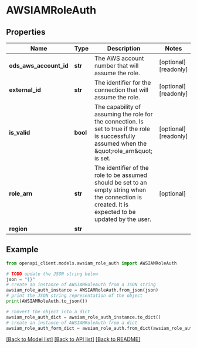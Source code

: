 # AWSIAMRoleAuth


## Properties

Name | Type | Description | Notes
------------ | ------------- | ------------- | -------------
**ods_aws_account_id** | **str** | The AWS account number that will assume the role. | [optional] [readonly] 
**external_id** | **str** | The identifier for the connection that will assume the role. | [optional] [readonly] 
**is_valid** | **bool** | The capability of assuming the role for the connection. Is set to true if the role is successfully assumed when the \&quot;role_arn\&quot; is set. | [optional] [readonly] 
**role_arn** | **str** | The identifier of the role to be assumed should be set to an empty string when the connection is created. It is expected to be updated by the user. | [optional] 
**region** | **str** |  | 

## Example

```python
from openapi_client.models.awsiam_role_auth import AWSIAMRoleAuth

# TODO update the JSON string below
json = "{}"
# create an instance of AWSIAMRoleAuth from a JSON string
awsiam_role_auth_instance = AWSIAMRoleAuth.from_json(json)
# print the JSON string representation of the object
print(AWSIAMRoleAuth.to_json())

# convert the object into a dict
awsiam_role_auth_dict = awsiam_role_auth_instance.to_dict()
# create an instance of AWSIAMRoleAuth from a dict
awsiam_role_auth_form_dict = awsiam_role_auth.from_dict(awsiam_role_auth_dict)
```
[[Back to Model list]](../README.md#documentation-for-models) [[Back to API list]](../README.md#documentation-for-api-endpoints) [[Back to README]](../README.md)


